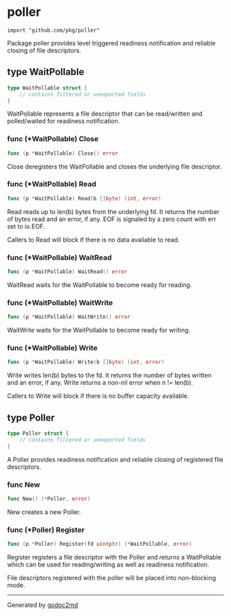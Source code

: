 
# poller
    import "github.com/pkg/poller"

Package poller provides level triggered readiness notification and
reliable closing of file descriptors.







## type WaitPollable
``` go
type WaitPollable struct {
    // contains filtered or unexported fields
}
```
WaitPollable represents a file descriptor that can be read/written
and polled/waited for readiness notification.











### func (\*WaitPollable) Close
``` go
func (p *WaitPollable) Close() error
```
Close deregisters the WaitPollable and closes the underlying file descriptor.



### func (\*WaitPollable) Read
``` go
func (p *WaitPollable) Read(b []byte) (int, error)
```
Read reads up to len(b) bytes from the underlying fd. It returns the number of
bytes read and an error, if any. EOF is signaled by a zero count with
err set to io.EOF.

Callers to Read will block if there is no data available to read.



### func (\*WaitPollable) WaitRead
``` go
func (p *WaitPollable) WaitRead() error
```
WaitRead waits for the WaitPollable to become ready for
reading.



### func (\*WaitPollable) WaitWrite
``` go
func (p *WaitPollable) WaitWrite() error
```
WaitWrite waits for the WaitPollable to become ready for
writing.



### func (\*WaitPollable) Write
``` go
func (p *WaitPollable) Write(b []byte) (int, error)
```
Write writes len(b) bytes to the fd. It returns the number of bytes
written and an error, if any. Write returns a non-nil error when n !=
len(b).

Callers to Write will block if there is no buffer capacity available.



## type Poller
``` go
type Poller struct {
    // contains filtered or unexported fields
}
```
A Poller provides readiness notification and reliable closing of
registered file descriptors.









### func New
``` go
func New() (*Poller, error)
```
New creates a new Poller.




### func (\*Poller) Register
``` go
func (p *Poller) Register(fd uintptr) (*WaitPollable, error)
```
Register registers a file descriptor with the Poller and returns a
WaitPollable which can be used for reading/writing as well as readiness
notification.

File descriptors registered with the poller will be placed into
non-blocking mode.









- - -
Generated by [godoc2md](http://godoc.org/github.com/davecheney/godoc2md)
